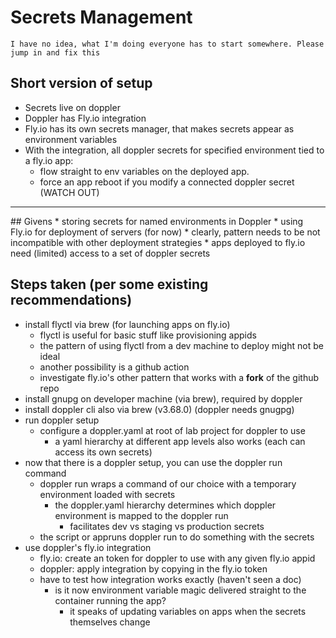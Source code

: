 # Secrets Management

`I have no idea, what I'm doing everyone has to start somewhere. Please jump in and fix this`

## Short version of setup
* Secrets live on doppler
* Doppler has Fly.io integration
* Fly.io has its own secrets manager, that makes secrets appear as environment variables
* With the integration, all doppler secrets for specified environment tied to a fly.io app:
  * flow straight to env variables on the deployed app.
  * force an app reboot if you modify a connected doppler secret (WATCH OUT)  


<hr/>
## Givens
* storing secrets for named environments in Doppler
* using Fly.io for deployment of servers (for now)
  * clearly, pattern needs to be not incompatible with other deployment strategies
* apps deployed to fly.io need (limited) access to a set of doppler secrets

## Steps taken (per some existing recommendations)
* install flyctl via brew (for launching apps on fly.io)
  * flyctl is useful for basic stuff like provisioning appids
  * the pattern of using flyctl from a dev machine to deploy might not be ideal
  * another possibility is a github action
  * investigate fly.io's other pattern that works with a **fork** of the github repo
* install gnupg on developer machine (via brew), required by doppler
* install doppler cli also via brew (v3.68.0)  (doppler needs gnugpg)
* run doppler setup
  * configure a doppler.yaml at root of lab project for doppler to use
    * a yaml hierarchy at different app levels also works (each can access its own secrets)
* now that there is a doppler setup, you can use the doppler run command
  * doppler run wraps a command of our choice with a temporary environment loaded with secrets
    *  the doppler.yaml hierarchy determines which doppler environment is mapped to the doppler run
        *  facilitates dev vs staging vs production secrets 
  * the script or appruns doppler run to do something with the secrets
* use doppler's fly.io integration
  * fly.io: create an token for doppler to use with any given fly.io appid
  * doppler: apply integration by copying in the fly.io token
  * have to test how integration works exactly (haven't seen a doc)
    * is it now environment variable magic delivered straight to the container running the app?
      * it speaks of updating variables on apps when the secrets themselves change
      
